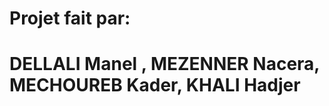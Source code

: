 # Projet fait par:
# DELLALI Manel , MEZENNER Nacera, MECHOUREB Kader, KHALI Hadjer
                  
